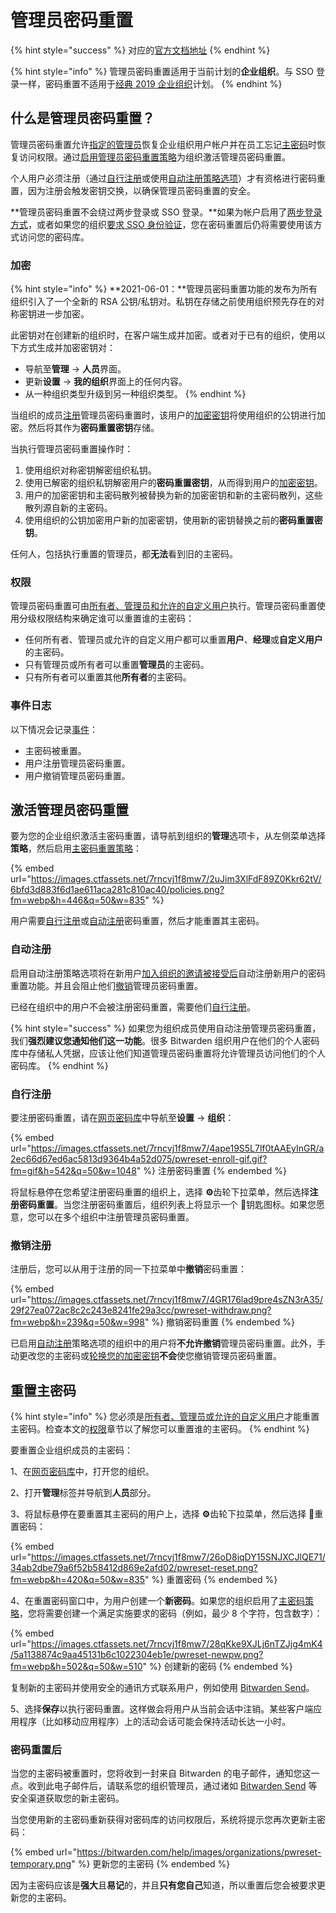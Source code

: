 # 管理员密码重置

{% hint style="success" %}
对应的[官方文档地址](https://bitwarden.com/help/article/admin-reset/)
{% endhint %}

{% hint style="info" %}
管理员密码重置适用于当前计划的**企业组织**。与 SSO 登录一样，密码重置不适用于[经典 2019 企业组织](../plans-and-pricing/updates-to-bitwarden-plans-2019-2020.md)计划。
{% endhint %}

## 什么是管理员密码重置？ <a href="#what-is-admin-password-reset" id="what-is-admin-password-reset"></a>

管理员密码重置允许[指定的管理员](admin-password-reset.md#permissions)恢复企业组织用户帐户并在员工忘记[主密码](../your-vault/your-master-password.md)时恢复访问权限。通过[启用管理员密码重置策略](admin-password-reset.md#activate-admin-password-reset)为组织激活管理员密码重置。

个人用户必须注册（通过[自行注册](admin-password-reset.md#self-enroll-in-password-reset)或使用[自动注册策略选项](admin-password-reset.md#automatic-enrollment)）才有资格进行密码重置，因为注册会触发密钥交换，以确保管理员密码重置的安全。

**管理员密码重置不会绕过两步登录或 SSO 登录。**如果为帐户启用了[两步登录方式](../two-step-login/two-step-login-methods.md)，或者如果您的组织[要求 SSO 身份验证](enterprise-policies.md#single-sign-on-authentication)，您在密码重置后仍将需要使用该方式访问您的密码库。

### 加密 <a href="#encryption" id="encryption"></a>

{% hint style="info" %}
**2021-06-01：**管理员密码重置功能的发布为所有组织引入了一个全新的 RSA 公钥/私钥对。私钥在存储之前使用组织预先存在的对称密钥进一步加密。

此密钥对在创建新的组织时，在客户端生成并加密。或者对于已有的组织，使用以下方式生成并加密密钥对：

* 导航至**管理** → **人员**界面。
* 更新**设置** → **我的组织**界面上的任何内容。
* 从一种组织类型升级到另一种组织类型。
{% endhint %}

当组织的成员[注册](admin-password-reset.md#automatic-enrollment)管理员密码重置时，该用户的[加密密钥](../security/account-encryption-key.md)将使用组织的公钥进行加密。然后将其作为**密码重置密钥**存储。

当执行管理员密码重置操作时：

1. 使用组织对称密钥解密组织私钥。
2. 使用已解密的组织私钥解密用户的**密码重置密钥**，从而得到用户的[加密密钥](../security/account-encryption-key.md)。
3. 用户的加密密钥和主密码散列被替换为新的加密密钥和新的主密码散列，这些散列源自新的主密码。
4. 使用组织的公钥加密用户新的加密密钥，使用新的密钥替换之前的**密码重置密钥**。

任何人，包括执行重置的管理员，都**无法**看到旧的主密码。

### 权限 <a href="#permissions" id="permissions"></a>

管理员密码重置可由[所有者、管理员和允许的自定义用户](../admin-console/user-management/member-roles-and-permissions.md)执行。管理员密码重置使用分级权限结构来确定谁可以重置谁的主密码：

* 任何所有者、管理员或允许的自定义用户都可以重置**用户**、**经理**或**自定义用户**的主密码。
* 只有管​​理员或所有者可以重置**管理员**的主密码。
* 只有所有者可以重置其他**所有者**的主密码。

### 事件日志 <a href="#event-logging" id="event-logging"></a>

以下情况会记录[事件](event-logs.md)：

* 主密码被重置。
* 用户注册管理员密码重置。
* 用户撤销管理员密码重置。

## 激活管理员密码重置 <a href="#activate-admin-password-reset" id="activate-admin-password-reset"></a>

要为您的企业组织激活主密码重置，请导航到组织的**管理**选项卡，从左侧菜单选择**策略**，然后启用[主密码重置策略](enterprise-policies.md#master-password-reset)：

{% embed url="https://images.ctfassets.net/7rncvj1f8mw7/2uJim3XlFdF89Z0Kkr62tV/6bfd3d883f6d1ae611aca281c810ac40/policies.png?fm=webp&h=446&q=50&w=835" %}

用户需要[自行注册](admin-password-reset.md#self-enroll-in-password-reset)或[自动注册](admin-password-reset.md#automatic-enrollment)密码重置，然后才能重置其主密码。

### 自动注册 <a href="#automatic-enrollment" id="automatic-enrollment"></a>

启用自动注册策略选项将在新用户[加入组织的邀请被接受后](user-management.md#accept)自动注册新用户的密码重置功能。并且会阻止他们[撤销](admin-password-reset.md#withdraw-enrollment)管理员密码重置。

已经在组织中的用户不会被注册密码重置，需要他们[自行注册](admin-password-reset.md#self-enroll-in-password-reset)。

{% hint style="success" %}
如果您为组织成员使用自动注册管理员密码重置，我们**强烈建议您通知他们这一功能**。很多 Bitwarden 组织用户在他们的个人密码库中存储私人凭据，应该让他们知道管理员密码重置将允许管理员访问他们的个人密码库。
{% endhint %}

### 自行注册 <a href="#self-enroll-in-password-reset" id="self-enroll-in-password-reset"></a>

要注册密码重置，请在[网页密码库](https://vault.bitwarden.com/)中导航至**设置** → **组织**：

{% embed url="https://images.ctfassets.net/7rncvj1f8mw7/4ape19S5L7lf0tAAEyInGR/a2ec66d67ed6ac5813d9364b4a52d075/pwreset-enroll-gif.gif?fm=gif&h=542&q=50&w=1048" %}
注册密码重置
{% endembed %}

将鼠标悬停在您希望注册密码重置的组织上，选择 **⚙️**齿轮下拉菜单，然后选择**注册密码重置**。当您注册密码重置后，组织列表上将显示一个 🔑钥匙图标。如果您愿意，您可以在多个组织中注册管理员密码重置。

### 撤销注册 <a href="#withdraw-enrollment" id="withdraw-enrollment"></a>

注册后，您可以从用于注册的同一下拉菜单中**撤销**密码重置：

{% embed url="https://images.ctfassets.net/7rncvj1f8mw7/4GR176lad9pre4sZN3rA35/29f27ea072ac8c2c243e8241fe29a3cc/pwreset-withdraw.png?fm=webp&h=239&q=50&w=998" %}
撤销密码重置
{% endembed %}

已启用[自动注册](admin-password-reset.md#automatic-enrollment)策略选项的组织中的用户将**不允许撤销**管理员密码重置。此外，手动更改您的主密码或[轮换您的加密密钥](../security/account-encryption-key.md)**不会**使您撤销管理员密码重置。

## 重置主密码 <a href="#reset-a-master-password" id="reset-a-master-password"></a>

{% hint style="info" %}
您必须是[所有者、管理员或允许的自定义用户](admin-password-reset.md#permissions)才能重置主密码。检查本文的[权限](admin-password-reset.md#permissions)章节以了解您可以重置谁的主密码。
{% endhint %}

要重置企业组织成员的主密码：

1、在[网页密码库](https://vault.bitwarden.com/)中，打开您的组织。

2、打开**管理**标签并导航到**人员**部分。

3、将鼠标悬停在要重置其主密码的用户上，选择 **⚙️**齿轮下拉菜单，然后选择 🔑重置密码：

{% embed url="https://images.ctfassets.net/7rncvj1f8mw7/26oD8iqDY15SNJXCJlQE71/34ab2dbe79a6f52b58412d869e2afd02/pwreset-reset.png?fm=webp&h=420&q=50&w=835" %}
重置密码
{% endembed %}

4、在重置密码窗口中，为用户创建一个**新密码**。如果您的组织启用了[主密码策略](enterprise-policies.md#master-password)，您将需要创建一个满足实施要求的密码（例如，最少 8 个字符，包含数字）：

{% embed url="https://images.ctfassets.net/7rncvj1f8mw7/28qKke9XJLj6nTZJjg4mK4/5a1138874c9aa45131b6c1022304eb1e/pwreset-newpw.png?fm=webp&h=502&q=50&w=510" %}
创建新的密码
{% endembed %}

复制新的主密码并使用安全的通讯方式联系用户，例如使用 [Bitwarden Send](../bitwarden-send/create-a-send.md)。

5、选择**保存**以执行密码重置。这样做会将用户从当前会话中注销。某些客户端应用程序（比如移动应用程序）上的活动会话可能会保持活动长达一小时。

### 密码重置后 <a href="#after-a-password-reset" id="after-a-password-reset"></a>

当您的主密码被重置时，您将收到一封来自 Bitwarden 的电子邮件，通知您这一点。收到此电子邮件后，请联系您的组织管理员，通过诸如 [Bitwarden Send](../bitwarden-send/create-a-send.md) 等安全渠道获取您的新主密码。

当您使用新的主密码重新获得对密码库的访问权限后，系统将提示您再次更新主密码：

{% embed url="https://bitwarden.com/help/images/organizations/pwreset-temporary.png" %}
更新您的主密码
{% endembed %}

因为主密码应该是**强大**且**易记**的，并且**只有您自己**知道，所以重置后您会被要求更新您的主密码。

